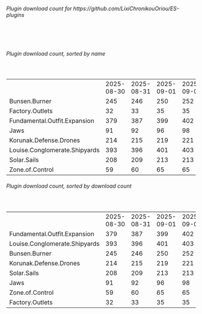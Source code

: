<h6>Plugin download count for https://github.com/LixiChronikouOriou/ES-plugins</h6><br>
<br>
<h6>Plugin download count, sorted by name</h6><sub><sup><br>
<table>
	<tr>
		<td></td>
		<td>2025-08-30</td>
		<td>2025-08-31</td>
		<td>2025-09-01</td>
		<td>2025-09-02</td>
		<td>2025-09-03</td>
		<td>2025-09-04</td>
		<td>2025-09-05</td>
		<td>today +</td>
	</tr>
	<tr>
		<td>Bunsen.Burner</td>
		<td>245</td>
		<td>246</td>
		<td>250</td>
		<td>252</td>
		<td>252</td>
		<td>252</td>
		<td>252</td>
		<td></td>
	</tr>
	<tr>
		<td>Factory.Outlets</td>
		<td>32</td>
		<td>33</td>
		<td>35</td>
		<td>35</td>
		<td>36</td>
		<td>36</td>
		<td>36</td>
		<td></td>
	</tr>
	<tr>
		<td>Fundamental.Outfit.Expansion</td>
		<td>379</td>
		<td>387</td>
		<td>399</td>
		<td>402</td>
		<td>405</td>
		<td>407</td>
		<td>407</td>
		<td></td>
	</tr>
	<tr>
		<td>Jaws</td>
		<td>91</td>
		<td>92</td>
		<td>96</td>
		<td>98</td>
		<td>98</td>
		<td>98</td>
		<td>98</td>
		<td></td>
	</tr>
	<tr>
		<td>Korunak.Defense.Drones</td>
		<td>214</td>
		<td>215</td>
		<td>219</td>
		<td>221</td>
		<td>221</td>
		<td>221</td>
		<td>221</td>
		<td></td>
	</tr>
	<tr>
		<td>Louise.Conglomerate.Shipyards</td>
		<td>393</td>
		<td>396</td>
		<td>401</td>
		<td>403</td>
		<td>404</td>
		<td>404</td>
		<td>404</td>
		<td></td>
	</tr>
	<tr>
		<td>Solar.Sails</td>
		<td>208</td>
		<td>209</td>
		<td>213</td>
		<td>213</td>
		<td>213</td>
		<td>213</td>
		<td>213</td>
		<td></td>
	</tr>
	<tr>
		<td>Zone.of.Control</td>
		<td>59</td>
		<td>60</td>
		<td>65</td>
		<td>65</td>
		<td>66</td>
		<td>66</td>
		<td>66</td>
		<td></td>
	</tr>
</table>
</sub></sup>
<h6>Plugin download count, sorted by download count</h6><sub><sup><br>
<table>
	<tr>
		<td></td>
		<td>2025-08-30</td>
		<td>2025-08-31</td>
		<td>2025-09-01</td>
		<td>2025-09-02</td>
		<td>2025-09-03</td>
		<td>2025-09-04</td>
		<td>2025-09-05</td>
		<td>today +</td>
	</tr>
	<tr>
		<td>Fundamental.Outfit.Expansion</td>
		<td>379</td>
		<td>387</td>
		<td>399</td>
		<td>402</td>
		<td>405</td>
		<td>407</td>
		<td>407</td>
		<td></td>
	</tr>
	<tr>
		<td>Louise.Conglomerate.Shipyards</td>
		<td>393</td>
		<td>396</td>
		<td>401</td>
		<td>403</td>
		<td>404</td>
		<td>404</td>
		<td>404</td>
		<td></td>
	</tr>
	<tr>
		<td>Bunsen.Burner</td>
		<td>245</td>
		<td>246</td>
		<td>250</td>
		<td>252</td>
		<td>252</td>
		<td>252</td>
		<td>252</td>
		<td></td>
	</tr>
	<tr>
		<td>Korunak.Defense.Drones</td>
		<td>214</td>
		<td>215</td>
		<td>219</td>
		<td>221</td>
		<td>221</td>
		<td>221</td>
		<td>221</td>
		<td></td>
	</tr>
	<tr>
		<td>Solar.Sails</td>
		<td>208</td>
		<td>209</td>
		<td>213</td>
		<td>213</td>
		<td>213</td>
		<td>213</td>
		<td>213</td>
		<td></td>
	</tr>
	<tr>
		<td>Jaws</td>
		<td>91</td>
		<td>92</td>
		<td>96</td>
		<td>98</td>
		<td>98</td>
		<td>98</td>
		<td>98</td>
		<td></td>
	</tr>
	<tr>
		<td>Zone.of.Control</td>
		<td>59</td>
		<td>60</td>
		<td>65</td>
		<td>65</td>
		<td>66</td>
		<td>66</td>
		<td>66</td>
		<td></td>
	</tr>
	<tr>
		<td>Factory.Outlets</td>
		<td>32</td>
		<td>33</td>
		<td>35</td>
		<td>35</td>
		<td>36</td>
		<td>36</td>
		<td>36</td>
		<td></td>
	</tr>
</table>
</sub></sup>
